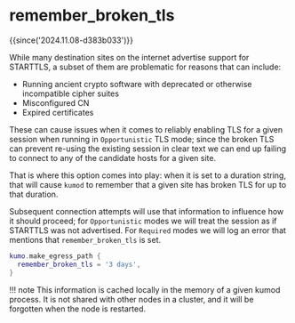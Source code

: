 # remember_broken_tls

{{since('2024.11.08-d383b033')}}

While many destination sites on the internet advertise support for STARTTLS, a
subset of them are problematic for reasons that can include:

 * Running ancient crypto software with deprecated or otherwise incompatible
   cipher suites
 * Misconfigured CN
 * Expired certificates

These can cause issues when it comes to reliably enabling TLS for a given
session when running in `Opportunistic` TLS mode; since the broken TLS can
prevent re-using the existing session in clear text we can end up failing
to connect to any of the candidate hosts for a given site.

That is where this option comes into play: when it is set to a duration
string, that will cause `kumod` to remember that a given site has broken
TLS for up to that duration.

Subsequent connection attempts will use that information to influence how
it should proceed; for `Opportunistic` modes we will treat the session
as if STARTTLS was not advertised.  For `Required` modes we will log
an error that mentions that `remember_broken_tls` is set.

```lua
kumo.make_egress_path {
  remember_broken_tls = '3 days',
}
```

!!! note
    This information is cached locally in the memory of a given kumod
    process.  It is not shared with other nodes in a cluster, and it
    will be forgotten when the node is restarted.
